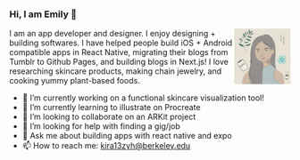 ### Hi, I am Emily 👋
<img align="right" src="illustration.jpg" height="100">

I am an app developer and designer. I enjoy designing + building softwares. I have helped people build iOS + Android compatible apps in React Native, migrating their blogs from Tumblr to Github Pages, and building blogs in Next.js! I love researching skincare products, making chain jewelry, and cooking yummy plant-based foods.

- 🔭 I’m currently working on a functional skincare visualization tool!
- 🌱 I’m currently learning to illustrate on Procreate
- 👯 I’m looking to collaborate on an ARKit project
- 🤔 I’m looking for help with finding a gig/job
- 💬 Ask me about building apps with react native and expo
- 📫 How to reach me: kira13zyh@berkeley.edu

